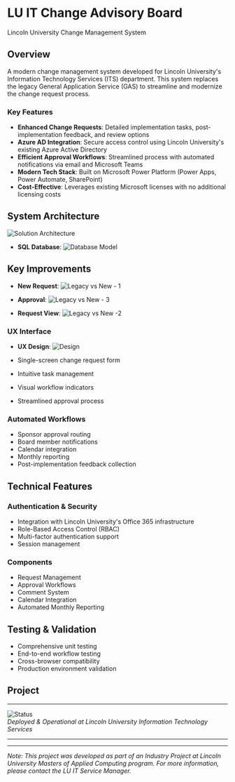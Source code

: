 # LU IT Change Advisory Board
Lincoln University Change Management System

## Overview
A modern change management system developed for Lincoln University's Information Technology Services (ITS) department. This system replaces the legacy General Application Service (GAS) to streamline and modernize the change request process.

### Key Features
- **Enhanced Change Requests**: Detailed implementation tasks, post-implementation feedback, and review options
- **Azure AD Integration**: Secure access control using Lincoln University's existing Azure Active Directory
- **Efficient Approval Workflows**: Streamlined process with automated notifications via email and Microsoft Teams
- **Modern Tech Stack**: Built on Microsoft Power Platform (Power Apps, Power Automate, SharePoint)
- **Cost-Effective**: Leverages existing Microsoft licenses with no additional licensing costs

## System Architecture

![Solution Architecture](https://github.com/user-attachments/assets/c9574463-d04f-4d43-835c-1e16aa08df82)

- **SQL Database**:
![Database Model](https://github.com/user-attachments/assets/eb1a1be1-45b5-4929-8d0a-563ac5a15ccf)

## Key Improvements

- **New Request**:
![Legacy vs New - 1](https://github.com/user-attachments/assets/d30e261b-3b9b-4dc9-9fb0-bf6e547e395b)

- **Approval**:
![Legacy vs New - 3](https://github.com/user-attachments/assets/163e4606-fcb8-46a3-bd92-9721a5360c48)

- **Request View**:
![Legacy vs New -2 ](https://github.com/user-attachments/assets/986a153d-0d54-4370-9255-affa926a7791)

### UX Interface

- **UX Design**:
![Design](https://github.com/user-attachments/assets/c3864903-c910-4914-bb0f-70624d35c7ce)

- Single-screen change request form
- Intuitive task management
- Visual workflow indicators
- Streamlined approval process

### Automated Workflows
- Sponsor approval routing
- Board member notifications
- Calendar integration
- Monthly reporting
- Post-implementation feedback collection

## Technical Features

### Authentication & Security
- Integration with Lincoln University's Office 365 infrastructure
- Role-Based Access Control (RBAC)
- Multi-factor authentication support
- Session management

### Components
- Request Management
- Approval Workflows
- Comment System
- Calendar Integration
- Automated Monthly Reporting 

## Testing & Validation
- Comprehensive unit testing
- End-to-end workflow testing
- Cross-browser compatibility
- Production environment validation

## Project
---

![Status](https://img.shields.io/badge/Status-Production_Ready-00A162?style=for-the-badge)  
*Deployed & Operational at Lincoln University Information Technology Services*

---
---
*Note: This project was developed as part of an Industry Project at Lincoln University Masters of Applied Computing program. For more information, please contact the LU IT Service Manager.*
